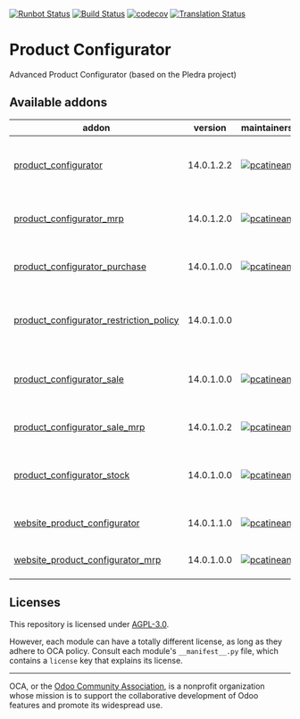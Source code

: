 [![Runbot Status](https://runbot.odoo-community.org/runbot/badge/flat//14.0.svg)](https://runbot.odoo-community.org/runbot/repo/github-com-oca-product-configurator-)
[![Build Status](https://travis-ci.com/OCA/product-configurator.svg?branch=14.0)](https://travis-ci.com/OCA/product-configurator)
[![codecov](https://codecov.io/gh/OCA/product-configurator/branch/14.0/graph/badge.svg)](https://codecov.io/gh/OCA/product-configurator)
[![Translation Status](https://translation.odoo-community.org/widgets/product-configurator-14-0/-/svg-badge.svg)](https://translation.odoo-community.org/engage/product-configurator-14-0/?utm_source=widget)

<!-- /!\ do not modify above this line -->

# Product Configurator

Advanced Product Configurator (based on the Pledra project)

<!-- /!\ do not modify below this line -->

<!-- prettier-ignore-start -->

[//]: # (addons)

Available addons
----------------
addon | version | maintainers | summary
--- | --- | --- | ---
[product_configurator](product_configurator/) | 14.0.1.2.2 | [![pcatinean](https://github.com/pcatinean.png?size=30px)](https://github.com/pcatinean) | Base for product configuration interface modules
[product_configurator_mrp](product_configurator_mrp/) | 14.0.1.2.0 | [![pcatinean](https://github.com/pcatinean.png?size=30px)](https://github.com/pcatinean) | BOM Support for configurable products
[product_configurator_purchase](product_configurator_purchase/) | 14.0.1.0.0 | [![pcatinean](https://github.com/pcatinean.png?size=30px)](https://github.com/pcatinean) | Product configuration interface for Purchase
[product_configurator_restriction_policy](product_configurator_restriction_policy/) | 14.0.1.0.0 |  | Adds a Restriction Policy for processing restrictions.
[product_configurator_sale](product_configurator_sale/) | 14.0.1.0.0 | [![pcatinean](https://github.com/pcatinean.png?size=30px)](https://github.com/pcatinean) | Product configuration interface modules for Sale
[product_configurator_sale_mrp](product_configurator_sale_mrp/) | 14.0.1.0.2 | [![pcatinean](https://github.com/pcatinean.png?size=30px)](https://github.com/pcatinean) | BOM Support for sales wizard
[product_configurator_stock](product_configurator_stock/) | 14.0.1.0.0 | [![pcatinean](https://github.com/pcatinean.png?size=30px)](https://github.com/pcatinean) | Product configuration interface module for Stock
[website_product_configurator](website_product_configurator/) | 14.0.1.1.0 | [![pcatinean](https://github.com/pcatinean.png?size=30px)](https://github.com/pcatinean) | Configure products in e-shop
[website_product_configurator_mrp](website_product_configurator_mrp/) | 14.0.1.0.0 | [![pcatinean](https://github.com/pcatinean.png?size=30px)](https://github.com/pcatinean) | Website integration of MRP

[//]: # (end addons)

<!-- prettier-ignore-end -->

## Licenses

This repository is licensed under [AGPL-3.0](LICENSE).

However, each module can have a totally different license, as long as they adhere to OCA
policy. Consult each module's `__manifest__.py` file, which contains a `license` key
that explains its license.

----

OCA, or the [Odoo Community Association](http://odoo-community.org/), is a nonprofit
organization whose mission is to support the collaborative development of Odoo features
and promote its widespread use.
